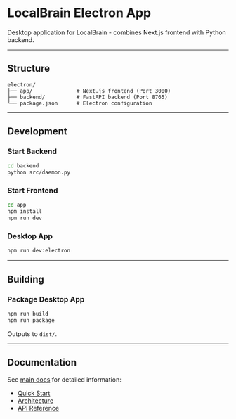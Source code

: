 # LocalBrain Electron App

Desktop application for LocalBrain - combines Next.js frontend with Python backend.

---

## Structure

```
electron/
├── app/              # Next.js frontend (Port 3000)
├── backend/          # FastAPI backend (Port 8765)
└── package.json      # Electron configuration
```

---

## Development

### Start Backend

```bash
cd backend
python src/daemon.py
```

### Start Frontend

```bash
cd app
npm install
npm run dev
```

### Desktop App

```bash
npm run dev:electron
```

---

## Building

### Package Desktop App

```bash
npm run build
npm run package
```

Outputs to `dist/`.

---

## Documentation

See [main docs](../docs/) for detailed information:
- [Quick Start](../docs/QUICKSTART.md)
- [Architecture](../docs/ARCHITECTURE.md)
- [API Reference](../docs/API.md)
